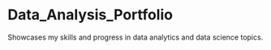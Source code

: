 # Data_Analysis_Portfolio
Showcases my skills and progress in data analytics and data science topics.
